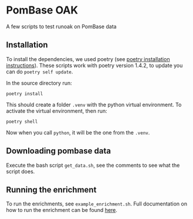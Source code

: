 # PomBase OAK

A few scripts to test runoak on PomBase data

## Installation

To install the dependencies, we used poetry (see [poetry installation instructions](https://python-poetry.org/docs/)). These scripts work with poetry version 1.4.2, to update you can do `poetry self update`.

In the source directory run:

```
poetry install
```

This should create a folder `.venv` with the python virtual environment. To activate the virtual environment, then run:

```
poetry shell
```

Now when you call `python`, it will be the one from the `.venv`.

## Downloading pombase data

Execute the bash script `get_data.sh`, see the comments to see what the script does.

## Running the enrichment

To run the enrichments, see `example_enrichment.sh`. Full documentation on how to run the enrichment can be found [here](https://incatools.github.io/ontology-access-kit/cli.html#runoak-enrichment).
